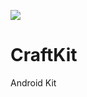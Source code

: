 [![](https://jitpack.io/v/zhihuitang/CraftKit.svg)](https://jitpack.io/#zhihuitang/CraftKit)

# CraftKit
Android Kit

